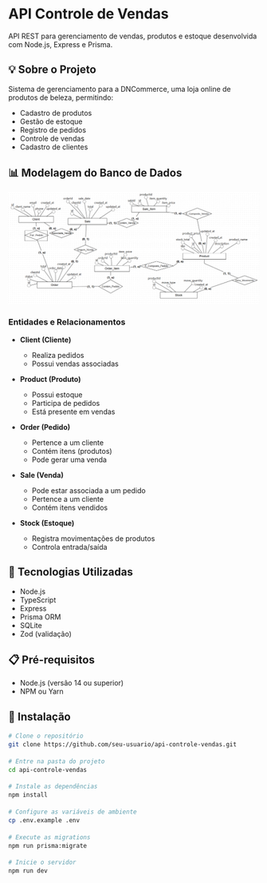 # API Controle de Vendas

API REST para gerenciamento de vendas, produtos e estoque desenvolvida com Node.js, Express e Prisma.

## 💡 Sobre o Projeto

Sistema de gerenciamento para a DNCommerce, uma loja online de produtos de beleza, permitindo:

- Cadastro de produtos
- Gestão de estoque
- Registro de pedidos
- Controle de vendas
- Cadastro de clientes

## 📊 Modelagem do Banco de Dados

![Diagrama ER](./docs/database-diagram.png)

### Entidades e Relacionamentos

- **Client (Cliente)**
  - Realiza pedidos
  - Possui vendas associadas
- **Product (Produto)**
  - Possui estoque
  - Participa de pedidos
  - Está presente em vendas

- **Order (Pedido)**
  - Pertence a um cliente
  - Contém itens (produtos)
  - Pode gerar uma venda

- **Sale (Venda)**
  - Pode estar associada a um pedido
  - Pertence a um cliente
  - Contém itens vendidos

- **Stock (Estoque)**
  - Registra movimentações de produtos
  - Controla entrada/saída

## 🚀 Tecnologias Utilizadas

- Node.js
- TypeScript
- Express
- Prisma ORM
- SQLite
- Zod (validação)

## 📋 Pré-requisitos

- Node.js (versão 14 ou superior)
- NPM ou Yarn

## 🔧 Instalação

```bash
# Clone o repositório
git clone https://github.com/seu-usuario/api-controle-vendas.git

# Entre na pasta do projeto
cd api-controle-vendas

# Instale as dependências
npm install

# Configure as variáveis de ambiente
cp .env.example .env

# Execute as migrations
npm run prisma:migrate

# Inicie o servidor
npm run dev
```